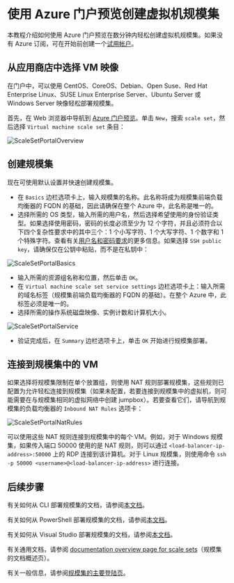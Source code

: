 <properties
    pageTitle="使用 Azure 门户预览创建虚拟机规模集 | Azure"
    description="使用 Azure 门户预览部署规模集。"
    keywords="虚拟机规模集"
    services="virtual-machine-scale-sets"
    documentationcenter=""
    author="gatneil"
    manager="madhana"
    editor="tysonn"
    tags="azure-resource-manager" />
<tags
    ms.assetid="9c1583f0-bcc7-4b51-9d64-84da76de1fda"
    ms.service="virtual-machine-scale-sets"
    ms.workload="infrastructure-services"
    ms.tgt_pltfrm="vm"
    ms.devlang="na"
    ms.topic="article"
    ms.date="09/15/2016"
    wacn.date="03/03/2017"
    ms.author="negat" />  


# 使用 Azure 门户预览创建虚拟机规模集
本教程介绍如何使用 Azure 门户预览在数分钟内轻松创建虚拟机规模集。如果没有 Azure 订阅，可在开始前创建一个[试用帐户](/pricing/1rmb-trial/)。

## 从应用商店中选择 VM 映像
在门户中，可以使用 CentOS、CoreOS、Debian、Open Suse、Red Hat Enterprise Linux、SUSE Linux Enterprise Server、Ubuntu Server 或 Windows Server 映像轻松部署规模集。

首先，在 Web 浏览器中导航到 [Azure 门户预览](https://portal.azure.cn)。单击 `New`，搜索 `scale set`，然后选择 `Virtual machine scale set` 条目：

![ScaleSetPortalOverview](./media/virtual-machine-scale-sets-portal-create/ScaleSetPortalOverview.PNG)  


## 创建规模集
现在可使用默认设置并快速创建规模集。

* 在 `Basics` 边栏选项卡上，输入规模集的名称。此名称将成为规模集前端负载均衡器的 FQDN 的基础，因此请确保在整个 Azure 中，此名称是唯一的。
* 选择所需的 OS 类型，输入所需的用户名，然后选择希望使用的身份验证类型。如果选择使用密码，密码的长度必须至少为 12 个字符，并且必须符合以下四个复杂性要求中的其中三个：1 个小写字符、1 个大写字符、1 个数字和 1 个特殊字符。查看有关[用户名和密码要求](/documentation/articles/virtual-machines-windows-faq/#what-are-the-username-requirements-when-creating-a-vm)的更多信息。如果选择 `SSH public key`，请确保仅在公钥中粘贴，而不是在私钥中：

![ScaleSetPortalBasics](./media/virtual-machine-scale-sets-portal-create/ScaleSetPortalBasics.PNG)  


* 输入所需的资源组名称和位置，然后单击 `OK`。
* 在 `Virtual machine scale set service settings` 边栏选项卡上：输入所需的域名标签（规模集前端负载均衡器的 FQDN 的基础）。在整个 Azure 中，此标签必须是唯一的。
* 选择所需的操作系统磁盘映像、实例计数和计算机大小。

![ScaleSetPortalService](./media/virtual-machine-scale-sets-portal-create/ScaleSetPortalService.PNG)  


* 验证完成后，在 `Summary` 边栏选项卡上，单击 `OK` 开始进行规模集部署。

## 连接到规模集中的 VM
如果选择将规模集限制在单个放置组，则使用 NAT 规则部署规模集，这些规则已配置为允许轻松连接到规模集（如果未配置，若要连接到规模集中的虚拟机，则可能需要在与规模集相同的虚拟网络中创建 jumpbox）。若要查看它们，请导航到规模集的负载均衡器的 `Inbound NAT Rules` 选项卡：

![ScaleSetPortalNatRules](./media/virtual-machine-scale-sets-portal-create/ScaleSetPortalNatRules.PNG)  


可以使用这些 NAT 规则连接到规模集中的每个 VM。例如，对于 Windows 规模集，如果传入端口 50000 使用的是 NAT 规则，则可以通过 `<load-balancer-ip-address>:50000` 上的 RDP 连接到该计算机。对于 Linux 规模集，则使用命令 `ssh -p 50000 <username>@<load-balancer-ip-address>` 进行连接。

## 后续步骤
有关如何从 CLI 部署规模集的文档，请参阅[本文档](/documentation/articles/virtual-machine-scale-sets-cli-quick-create/)。

有关如何从 PowerShell 部署规模集的文档，请参阅[本文档](/documentation/articles/virtual-machine-scale-sets-windows-create/)。

有关如何从 Visual Studio 部署规模集的文档，请参阅[本文档](/documentation/articles/virtual-machine-scale-sets-vs-create/)。

有关通用文档，请参阅 [documentation overview page for scale sets](/documentation/articles/virtual-machine-scale-sets-overview/)（规模集的文档概述页）。

有关一般信息，请参阅[规模集的主要登陆页](/home/features/virtual-machine-scale-sets/)。

<!---HONumber=Mooncake_0227_2017-->
<!--Update_Description: wording update-->
